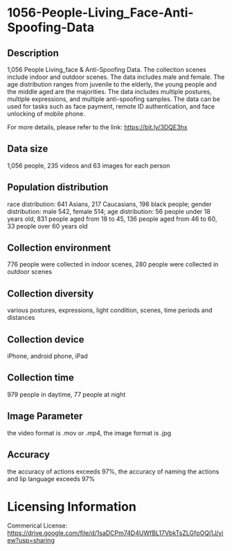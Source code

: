 # 1056-People-Living_Face-Anti-Spoofing-Data


## Description
1,056 People Living_face & Anti-Spoofing Data. The collection scenes include indoor and outdoor scenes. The data includes male and female. The age distribution ranges from juvenile to the elderly, the young people and the middle aged are the majorities. The data includes multiple postures, multiple expressions, and multiple anti-spoofing samples. The data can be used for tasks such as face payment, remote ID authentication, and face unlocking of mobile phone.

For more details, please refer to the link: https://bit.ly/3DQE3hx

## Data size
1,056 people,  235 videos and 63 images for each person

## Population distribution
race distribution: 641 Asians, 217 Caucasians, 198 black people; gender distribution: male 542, female 514; age distribution: 56 people under 18 years old, 831 people aged from 18 to 45, 136 people aged from 46 to 60, 33 people over 60 years old

## Collection environment
776 people were collected in indoor scenes, 280 people were collected in outdoor scenes

## Collection diversity
various postures, expressions, light condition, scenes, time periods and distances

## Collection device
iPhone, android phone, iPad

## Collection time
979 people in daytime, 77 people at night

## Image Parameter
the video format is .mov or .mp4, the image format is .jpg

## Accuracy
the accuracy of actions exceeds 97%, the accuracy of naming the actions and lip language exceeds 97%

# Licensing Information
Commerical License: https://drive.google.com/file/d/1saDCPm74D4UWfBL17VbkTsZLGfpOQj1J/view?usp=sharing
